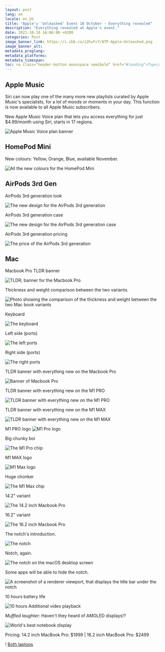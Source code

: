 ```yaml
---
layout: post
lang: en
locale: en_US
title: "Apple's 'Unleashed' Event 18 October - Everything revealed"
description: "Everything revealed at Apple's event."
date: 2021-10-18 16:06:00 +0200
categories: Post
image_banner_link: https://i.ibb.co/z2hvFcf/ATP-Apple-Unleashed.png
image_banner_alt: 
metadata_proglang:
metadata_platforms:
metadata_timespan:
toc: <a class="header-button monospace semibold" href="#landing">Top</a><br><a class="header-button monospace semibold" href="#apple-music">Apple Music</a><br><a class="header-button monospace semibold" href="#homepod-mini">HomePod Mini</a><br><a class="header-button monospace semibold" href="#airpods-3rd-gen">AirPods 3rd Gen</a><br><a class="header-button monospace semibold" href="#mac">Mac</a>
---
```


## Apple Music
Siri can now play one of the many more new playlists curated by Apple Music's specialists, for a lot of moods or moments in your day. This function is now available to all Apple Music subscribers.

New Apple Music Voice plan that lets you access everything for just $4.99/month using Siri, starts in 17 regions.

![Apple Music Voice plan banner](https://raw.githubusercontent.com/alextecplayz/alexhowell2a.github.io/master/assets/images/apple/aapl-18-oct-21/am-voicepl.png "Apple Music Voice plan banner")

## HomePod Mini
New colours: Yellow, Orange, Blue, available November.

![All the new colours for the HomePod Mini](https://raw.githubusercontent.com/alextecplayz/alexhowell2a.github.io/master/assets/images/apple/aapl-18-oct-21/homepodmini-newcols.png "All the new colours for the HomePod Mini")

## AirPods 3rd Gen
AirPods 3rd generation look

![The new design for the AirPods 3rd generation](https://raw.githubusercontent.com/alextecplayz/alexhowell2a.github.io/master/assets/images/apple/aapl-18-oct-21/ap-3rdgen.png "The new design for the AirPods 3rd generation")

AirPods 3rd generation case

![The new design for the AirPods 3rd generation case](https://raw.githubusercontent.com/alextecplayz/alexhowell2a.github.io/master/assets/images/apple/aapl-18-oct-21/ap-case.png "The new design for the AirPods 3rd generation case")

AirPods 3rd generation pricing

![The price of the AirPods 3rd generation](https://raw.githubusercontent.com/alextecplayz/alexhowell2a.github.io/master/assets/images/apple/aapl-18-oct-21/3rdpods-price.png "The price of the AirPods 3rd generation")

## Mac
Macbook Pro TLDR banner

![TLDR; banner for the Macbook Pro](https://raw.githubusercontent.com/alextecplayz/alexhowell2a.github.io/master/assets/images/apple/aapl-18-oct-21/mbp-banner.png "TLDR; banner for the Macbook Pro")

Thickness and weight comparison between the two variants.

![Photo showing the comparison of the thickness and weight between the two Mac book variants](https://raw.githubusercontent.com/alextecplayz/alexhowell2a.github.io/master/assets/images/apple/aapl-18-oct-21/mbp-thickness.png "Photo showing the comparison of the thickness and weight between the two Mac book variants")

Keyboard

![The keyboard](https://raw.githubusercontent.com/alextecplayz/alexhowell2a.github.io/master/assets/images/apple/aapl-18-oct-21/mbp-kb.png "The keyboard")

Left side (ports)

![The left ports](https://raw.githubusercontent.com/alextecplayz/alexhowell2a.github.io/master/assets/images/apple/aapl-18-oct-21/mbp-leftports.png "The left ports")

Right side (ports)

![The right ports](https://raw.githubusercontent.com/alextecplayz/alexhowell2a.github.io/master/assets/images/apple/aapl-18-oct-21/mbp-rightports.png "The right ports")

TLDR banner with everything new on the Macbook Pro

![Banner of Macbook Pro](https://raw.githubusercontent.com/alextecplayz/alexhowell2a.github.io/master/assets/images/apple/aapl-18-oct-21/mbp-banner.png "Banner of Macbook Pro")

TLDR banner with everything new on the M1 PRO

![TLDR banner with everything new on the M1 PRO](https://raw.githubusercontent.com/alextecplayz/alexhowell2a.github.io/master/assets/images/apple/aapl-18-oct-21/m1pro-table.png "TLDR banner with everything new on the M1 PRO")

TLDR banner with everything new on the M1 MAX

![TLDR banner with everything new on the M1 MAX](https://raw.githubusercontent.com/alextecplayz/alexhowell2a.github.io/master/assets/images/apple/aapl-18-oct-21/m1max-table.png "TLDR banner with everything new on the M1 MAX")

M1 PRO logo
![M1 Pro logo](https://raw.githubusercontent.com/alextecplayz/alexhowell2a.github.io/master/assets/images/apple/aapl-18-oct-21/mbp-m1pro-logo.png "M1 Pro logo")

Big chunky boi

![The M1 Pro chip](https://raw.githubusercontent.com/alextecplayz/alexhowell2a.github.io/master/assets/images/apple/aapl-18-oct-21/mbp-m1pro.png "The M1 Pro chip")

M1 MAX logo

![M1 Max logo](https://raw.githubusercontent.com/alextecplayz/alexhowell2a.github.io/master/assets/images/apple/aapl-18-oct-21/mbp-m1max-logo.png "M1 Max logo")

Huge chonker

![The M1 Max chip](https://raw.githubusercontent.com/alextecplayz/alexhowell2a.github.io/master/assets/images/apple/aapl-18-oct-21/mbp-m1max.png "The M1 Max chip")

14.2" variant

![The 14.2 inch Macbook Pro](https://raw.githubusercontent.com/alextecplayz/alexhowell2a.github.io/master/assets/images/apple/aapl-18-oct-21/mbp-142i.png "The 14.2 inch Macbook Pro")

16.2" variant

![The 16.2 inch Macbook Pro](https://raw.githubusercontent.com/alextecplayz/alexhowell2a.github.io/master/assets/images/apple/aapl-18-oct-21/mbp-162i.png "The 16.2 inch Macbook Pro")

The notch's introduction.

![The notch](https://raw.githubusercontent.com/alextecplayz/alexhowell2a.github.io/master/assets/images/apple/aapl-18-oct-21/mbp-notch.png "The notch")

Notch, again.

![The notch on the macOS desktop screen](https://raw.githubusercontent.com/alextecplayz/alexhowell2a.github.io/master/assets/images/apple/aapl-18-oct-21/MacbookPro-Notch.png "The notch on the macOS desktop screen")

Some apps will be able to hide the notch.

![A screenshot of a renderer viewport, that displays the title bar under the notch](https://raw.githubusercontent.com/alextecplayz/alexhowell2a.github.io/master/assets/images/apple/aapl-18-oct-21/mbp-editor.png "A screenshot of a renderer viewport, that displays the title bar under the notch")

10 hours battery life

![10 hours Additional video playback](https://raw.githubusercontent.com/alextecplayz/alexhowell2a.github.io/master/assets/images/apple/aapl-18-oct-21/mbp-10hrs.png "10 hours Additional video playback")

*Muffled laughter:* Haven't they heard of AMOLED displays!?

![World's best notebook display](https://raw.githubusercontent.com/alextecplayz/alexhowell2a.github.io/master/assets/images/apple/aapl-18-oct-21/mbp-bestdisplay.png "World's best notebook display")

Pricing: 14.2 inch MacBook Pro: $1999 | 16.2 inch MacBook Pro: $2499

! [Both laptops](https://raw.githubusercontent.com/alextecplayz/alexhowell2a.github.io/master/assets/images/apple/aapl-18-oct-21/mbp-vars.png "Both laptops")
